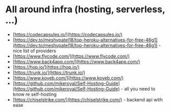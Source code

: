# All around infra (hosting, serverless, ...)

- [https://codecapsules.io/](https://codecapsules.io/)
- [https://dev.to/meshvpatel18/top-heroku-alternatives-for-free-46g1](https://dev.to/meshvpatel18/top-heroku-alternatives-for-free-46g1) - nice list of providers
- [https://www.flycode.com/](https://www.flycode.com/)
- [https://www.back4app.com/](https://www.back4app.com/)
- [https://hop.io/](https://hop.io/)
- [https://trunk.io/](https://trunk.io/)
- [https://www.koyeb.com/](https://www.koyeb.com/)
- [https://github.com/mikeroyal/Self-Hosting-Guide](https://github.com/mikeroyal/Self-Hosting-Guide) - all you need to know re self-hosting
- [https://chiselstrike.com/](https://chiselstrike.com/) - backend api with ease
